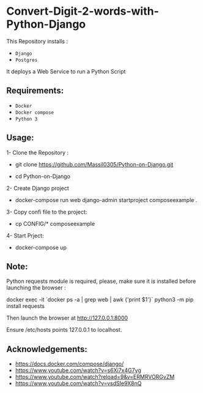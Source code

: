 # Convert-Digit-2-words-with-Python-Django

This Repository installs :

- `Django`
- `Postgres`

It deploys a Web Service to run a Python Script

## Requirements:

- `Docker`
- `Docker compose`
- `Python 3`

## Usage:

1- Clone the Repository :

- git clone https://github.com/Massil0305/Python-on-Django.git

- cd Python-on-Django

2- Create Django project

- docker-compose run web django-admin startproject composeexample .
 
3- Copy confi file to the project:

- cp CONFIG/* composeexample

4- Start Prject:
- docker-compose up

## Note:

Python requests module is required, please, make sure it is installed before launching the browser :

docker exec -it \`docker ps -a | grep web | awk {'print $1'}\` python3 -m pip install requests 

Then launch the browser at http://127.0.0.1:8000

Ensure /etc/hosts points 127.0.0.1 to localhost.


## Acknowledgements:
- https://docs.docker.com/compose/django/ 
- https://www.youtube.com/watch?v=s6Xi7x4G7yg 
- https://www.youtube.com/watch?reload=9&v=ERMRVORGvZM 
- https://www.youtube.com/watch?v=vsdSIe9X8nQ
